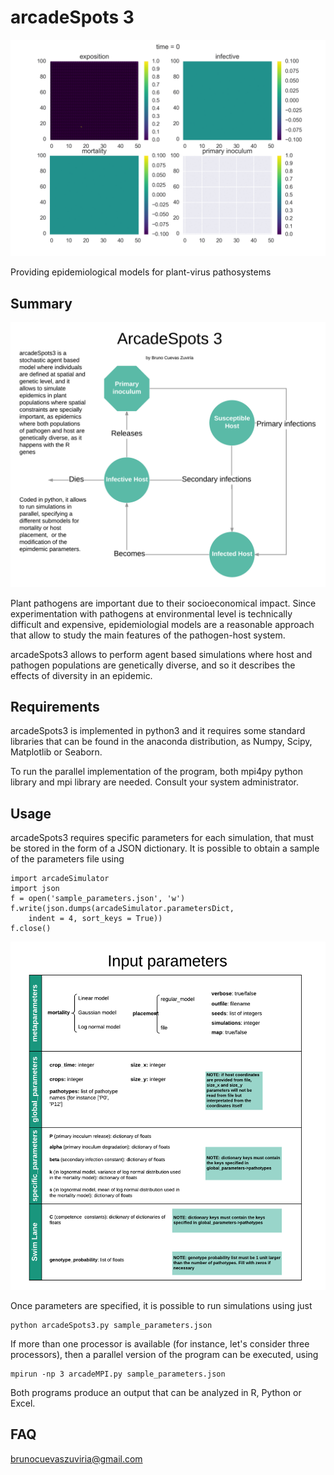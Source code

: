 # arcadeSpots 3
![arcadeSpots3_gif](./doc/epidemic.gif)

Providing epidemiological models for plant-virus pathosystems

## Summary

![arcadeSpots3_cover](./doc/arcadeSpots3_cover.png)

Plant pathogens are important due to their socioeconomical impact.
Since experimentation with pathogens at environmental level is
technically difficult and expensive, epidemiologial 
models are a reasonable approach that allow to study the main
features of the pathogen-host system.

arcadeSpots3 allows to perform agent based simulations where
host and pathogen populations are genetically diverse, and so 
it describes the effects of diversity in an epidemic.

## Requirements

arcadeSpots3 is implemented in python3 and it requires
some standard libraries that can be found in the anaconda
distribution, as Numpy, Scipy, Matplotlib or Seaborn.

To run the parallel implementation of the program, both
mpi4py python library and mpi library are needed. Consult
your system administrator.

## Usage

arcadeSpots3 requires specific parameters for each simulation,
that must be stored in the form of a JSON dictionary. It is
possible to obtain a sample of the parameters file using

    import arcadeSimulator
    import json
    f = open('sample_parameters.json', 'w')
    f.write(json.dumps(arcadeSimulator.parametersDict,
        indent = 4, sort_keys = True))
    f.close()
 
![arcadeSpots3_parameters](./doc/arcadeSpots3_inputParameters.png)

Once parameters are specified, it is possible to
run simulations using just

    python arcadeSpots3.py sample_parameters.json
    
If more than one processor is available (for instance,
let's consider three processors), then a parallel
version of the program can be executed, using

    mpirun -np 3 arcadeMPI.py sample_parameters.json
    
Both programs produce an output that can be analyzed in R,
Python or Excel.

## FAQ

brunocuevaszuviria@gmail.com
